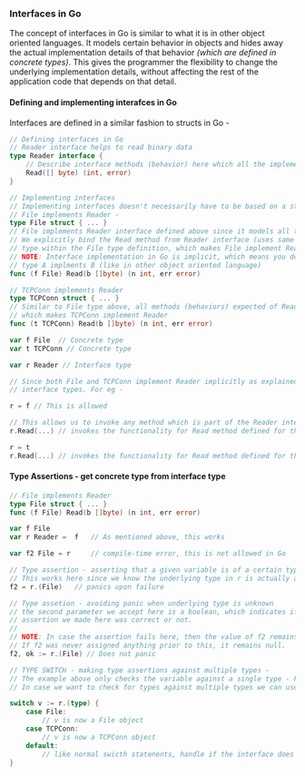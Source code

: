 ### Interfaces in Go

The concept of interfaces in Go is similar to what it is in other object oriented languages. It models certain behavior in objects and hides away the actual implementation details of that behavior *(which are defined in concrete types)*. 
This gives the programmer the flexibility to change the underlying implementation details, without affecting the rest of the application code that depends on that detail.

#### Defining and implementing interafces in Go

Interfaces are defined in a similar fashion to structs in Go - 

```go
// Defining interfaces in Go
// Reader interface helps to read binary data
type Reader interface {
    // Describe interface methods (behavior) here which all the implementing types are supposed to have
    Read([] byte) (int, error)
}

// Implementing interfaces
// Implementing interfaces doesn't necessarily have to be based on a struct
// File implements Reader -
type File struct { ... }
// File implements Reader interface defined above since it models all the behavior expected of a Reader
// We explicitly bind the Read method from Reader interface (uses same function signature) to the File
// type within the File type definition, which makes File implement Reader.
// NOTE: Interface implementation in Go is implicit, which means you do not have to explictly declare
// type A implments B (like in other object oriented language)
func (f File) Read(b []byte) (n int, err error)

// TCPConn implements Reader
type TCPConn struct { ... }
// Similar to File type above, all methods (behaviors) expected of Reader interface are bounded to TCPConn
// which makes TCPConn implement Reader 
func (t TCPConn) Read(b []byte) (n int, err error)

var f File  // Concrete type
var t TCPConn // Concrete type

var r Reader // Interface type

// Since both File and TCPConn implement Reader implicitly as explained above, Go allows us to assign concrete types to
// interface types. For eg - 

r = f // This is allowed

// This allows us to invoke any method which is part of the Reader interface on File type
r.Read(...) // invokes the functionality for Read method defined for the File type

r = t
r.Read(...) // invokes the functionality for Read method defined for the TCPConn type
```

#### Type Assertions - get concrete type from interface type

```go
// File implements Reader
type File struct { ... }
func (f File) Read(b []byte) (n int, err error)

var f File
var r Reader =  f   // As mentioned above, this works

var f2 File = r     // compile-time error, this is not allowed in Go

// Type assertion - asserting that a given variable is of a certain type
// This works here since we know the underlying type in r is actually a File\
f2 = r.(File)   // panics upon failure

// Type assetion - avoiding panic when underlying type is unknown
// the second parameter we accept here is a boolean, which indicates if the type
// assertion we made here was correct or not. 
//
// NOTE: In case the assertion fails here, then the value of f2 remains unchanged
// If f2 was never assigned anything prior to this, it remains null.
f2, ok := r.(File) // Does not panic

// TYPE SWITCH - making type assertions against multiple types -
// The example above only checks the variable against a single type - File
// In case we want to check for types against multiple types we can use type switch, eg -

switch v := r.(type) {
    case File:
        // v is now a File object
    case TCPConn:
        // v is now a TCPConn object
    default:
        // like normal swicth statenents, handle if the interface does not match any concrete type.
}
```

